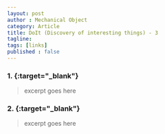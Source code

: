 ```yaml
---
layout: post
author : Mechanical Object
category: Article
title: DoIt (Discovery of interesting things) - 3
tagline: 
tags: [links]
published : false
--- 
```


### 1. [](http://line-mode.cern.ch/www/hypertext/WWW/TheProject.html){:target="_blank"}

> excerpt goes here 

### 2. [](){:target="_blank"}

> excerpt goes here 



